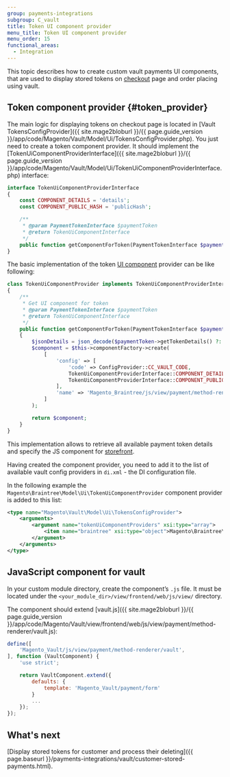 ```yaml
---
group: payments-integrations
subgroup: C_vault
title: Token UI component provider
menu_title: Token UI component provider
menu_order: 15
functional_areas:
  - Integration
---
```


This topic describes how to create custom vault payments UI components, that are used to  display stored tokens on [checkout](https://glossary.magento.com/checkout) page and order placing using vault. 

## Token component provider {#token_provider}

The main logic for displaying tokens on checkout page is located in
[Vault TokensConfigProvider]({{ site.mage2bloburl }}/{{ page.guide_version }}/app/code/Magento/Vault/Model/Ui/TokensConfigProvider.php). You just need to create a token component provider. It should implement the 
[TokenUiComponentProviderInterface]({{ site.mage2bloburl }}/{{ page.guide_version }}/app/code/Magento/Vault/Model/Ui/TokenUiComponentProviderInterface.php) interface:

```php
interface TokenUiComponentProviderInterface
{
    const COMPONENT_DETAILS = 'details';
    const COMPONENT_PUBLIC_HASH = 'publicHash';

    /**
     * @param PaymentTokenInterface $paymentToken
     * @return TokenUiComponentInterface
     */
    public function getComponentForToken(PaymentTokenInterface $paymentToken);
}
```

The basic implementation of the token [UI component](https://glossary.magento.com/UI-component) provider can be like following:

```php
class TokenUiComponentProvider implements TokenUiComponentProviderInterface
{
    /**
     * Get UI component for token
     * @param PaymentTokenInterface $paymentToken
     * @return TokenUiComponentInterface
     */
    public function getComponentForToken(PaymentTokenInterface $paymentToken)
    {
        $jsonDetails = json_decode($paymentToken->getTokenDetails() ?: '{}', true);
        $component = $this->componentFactory->create(
            [
                'config' => [
                    'code' => ConfigProvider::CC_VAULT_CODE,
                    TokenUiComponentProviderInterface::COMPONENT_DETAILS => $jsonDetails,
                    TokenUiComponentProviderInterface::COMPONENT_PUBLIC_HASH => $paymentToken->getPublicHash()
                ],
                'name' => 'Magento_Braintree/js/view/payment/method-renderer/vault'
            ]
        );

        return $component;
    }
}
```

This implementation allows to retrieve all available payment token details and specify the JS component for [storefront](https://glossary.magento.com/storefront).

Having created the component provider, you need to add it to the list of available vault config providers in `di.xml` - the DI configuration file. 

In the following example the `Magento\Braintree\Model\Ui\TokenUiComponentProvider` component provider is added to this list:

```xml
<type name="Magento\Vault\Model\Ui\TokensConfigProvider">
    <arguments>
        <argument name="tokenUiComponentProviders" xsi:type="array">
            <item name="braintree" xsi:type="object">Magento\Braintree\Model\Ui\TokenUiComponentProvider</item>
        </argument>
    </arguments>
</type>
```

## JavaScript component for vault 

In your custom module directory, create the component’s `.js` file. It must be located under the `<your_module_dir>/view/frontend/web/js/view/` directory.

The component should extend [vault.js]({{ site.mage2bloburl }}/{{ page.guide_version }}/app/code/Magento/Vault/view/frontend/web/js/view/payment/method-renderer/vault.js):

```javascript
define([
    'Magento_Vault/js/view/payment/method-renderer/vault',
], function (VaultComponent) {
    'use strict';

    return VaultComponent.extend({
        defaults: {
            template: 'Magento_Vault/payment/form'
        }
        ...
    });
});
```

## What's next

[Display stored tokens for customer and process their deleting]({{ page.baseurl }}/payments-integrations/vault/customer-stored-payments.html).
